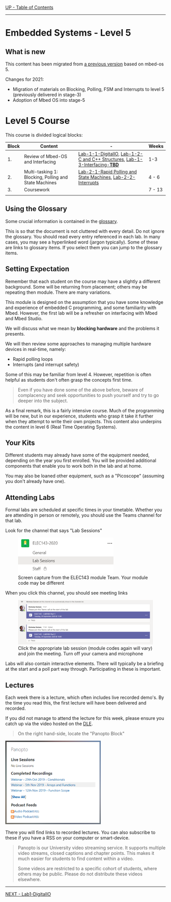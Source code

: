[UP - Table of Contents](../README.md)

---
 
# Embedded Systems - Level 5

## What is new
This content has been migrated from [a previous version](http://blogs.plymouth.ac.uk/embedded-systems/microcontrollers/mbed-os-2/courses/embedded-systems-in-context-level-4/foreward/) based on mbed-os 5.

Changes for 2021:

* Migration of materials on Blocking, Polling, FSM and Interrupts to level 5 (previously delivered in stage-3)
 * Adoption of Mbed OS into stage-5


# Level 5 Course
This course is divided logical blocks:

| Block | Content | - | Weeks |
| --- | --- | --- | --- |
| 1. | Review of Mbed-OS and Interfacing | [Lab-1-1-DigitalIO](DigitalIO.md), [Lab-1-2-C and C++ Structures](Cplusplus-structures.md), [Lab-1-3-Interfacing-**TBD**](interfacing.md) | 1-3 |
| 2. | Multi-tasking 1: Blocking, Polling and State Machines | [Lab-2-1-Rapid Polling and State Machines](rapid-poll.md), [Lab-2-2-Interrupts](interrupts.md) | 4 - 6 |
| 3. | Coursework | | 7 - 13 |
| |


## Using the Glossary
Some crucial information is contained in the [glossary](/glossary/README.md).

This is so that the document is not cluttered with every detail. Do not ignore the glossary. You should read every entry referenced in each lab. In many cases, you may see a hyperlinked word (jargon typically). Some of these are links to glossary items. If you select them you can jump to the glossary items.

## Setting Expectation
Remember that each student on the course may have a slightly a different background. Some will be returning from placement; others may be repeating then module. There are many variations.

This module is designed on the assumption that you have some knowledge and experience of embedded C programming, and some familiarity with Mbed.  However, the first lab will be a refresher on interfacing with Mbed and Mbed Studio. 

We will discuss what we mean by **blocking hardware** and the problems it presents.

We will then review some approaches to managing multiple hardware devices in real-time, namely:

* Rapid polling loops
* Interrupts (and interrupt safety)

Some of this may be familiar from level 4. However, repetition is often helpful as students don't often grasp the concepts first time. 

> Even if you have done some of the above before, beware of complacency and seek opportunities to push yourself and try to go deeper into the subject.

As a final remark, this is a fairly intensive course. Much of the programming will be new, but in our experience, students who grasp it take it further when they attempt to write their own projects. This content also underpins the content in level 6 (Real Time Operating Systems).


## Your Kits
Different students may already have some of the equipment needed, depending on the year you first enrolled. You will be provided additional components that enable you to work both in the lab and at home. 

You may also be loaned other equipment, such as a "Picoscope" (assuming you don't already have one).


## Attending Labs
Formal labs are scheduled at specific times in your timetable. Whether you are attending in person or remotely, you should use the Teams channel for that lab.

Look for the channel that says "Lab Sessions"

<figure>
<img src="../img/Teams143-Expand-Lab-Sessions.png" width="300">
<figcaption>Screen capture from the ELEC143 module Team. Your module code may be different</figcaption>
</figure>

When you click this channel, you should see meeting links

<figure>
<img src="../img/Teams143-Lab-Meeting.png" width="600">
<figcaption>Click the appropriate lab session (module codes again will vary) and join the meeting. Turn off your camera and microphone</figcaption>
</figure>

Labs will also contain interactive elements. There will typically be a briefing at the start and a poll part way through. Participating in these is important.

## Lectures
Each week there is a lecture, which often includes live recorded demo's. By the time you read this, the first lecture will have been delivered and recorded.

If you did not manage to attend the lecture for this week, please ensure you catch up via the video hosted on the [DLE](https://dle.plymouth.ac.uk).

> On the right hand-side, locate the "Panopto Block"

<img src="../img/PanoptoBlock.png" width=300>

There you will find links to recorded lectures. You can also subscribe to these if you have a RSS on your computer or smart-device.

> Panopto is our University video streaming service. It supports multiple video streams, closed captions and chapter points. This makes it much easier for students to find content within a video.
>
> Some videos are restricted to a specific cohort of students, where others may be public. Please do not distribute these videos elsewhere.  

---
[NEXT - Lab1-DigitalIO](DigitalIO.md)



